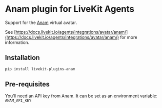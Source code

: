 # Anam plugin for LiveKit Agents

Support for the [Anam](https://anam.ai/) virtual avatar.

See [https://docs.livekit.io/agents/integrations/avatar/anam/](https://docs.livekit.io/agents/integrations/avatar/anam/) for more information.

## Installation

```bash
pip install livekit-plugins-anam
```

## Pre-requisites

You'll need an API key from Anam. It can be set as an environment variable: `ANAM_API_KEY`